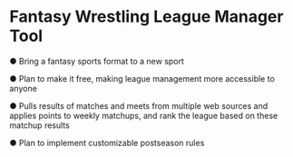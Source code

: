 # Fantasy Wrestling League Manager Tool
● Bring a fantasy sports format to a new sport 

● Plan to make it free, making league management more accessible to anyone 

● Pulls results of matches and meets from multiple web sources and applies points to 
weekly matchups, and rank the league based on these matchup results 

● Plan to implement customizable postseason rules